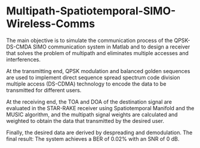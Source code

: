 # Multipath-Spatiotemporal-SIMO-Wireless-Comms
The main objective is to simulate the communication process of the QPSK-DS-CMDA SIMO communication system in Matlab and to design a receiver that solves the problem of multipath and eliminates multiple accesses and interferences.

At the transmitting end, QPSK modulation and balanced golden sequences are used to implement direct sequence spread spectrum code division multiple access (DS-CDMA) technology to encode the data to be transmitted for different users. 

At the receiving end, the TOA and DOA of the destination signal are evaluated in the STAR-RAKE receiver using Spatiotemporal Manifold and the MUSIC algorithm, and the multipath signal weights are calculated and weighted to obtain the data that transmitted by the desired user.

Finally, the desired data are derived by despreading and demodulation. The final result: The system achieves a BER of 0.02% with an SNR of 0 dB.

